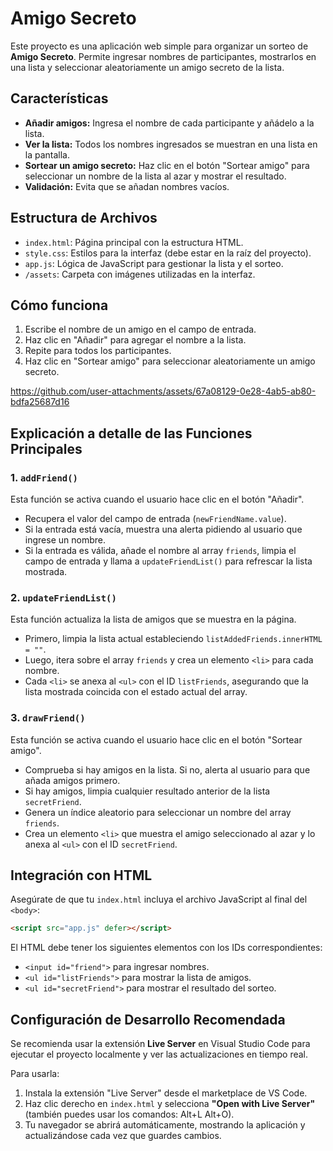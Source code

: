 # Amigo Secreto

Este proyecto es una aplicación web simple para organizar un sorteo de **Amigo Secreto**. Permite ingresar nombres de participantes, mostrarlos en una lista y seleccionar aleatoriamente un amigo secreto de la lista.

## Características

- **Añadir amigos:** Ingresa el nombre de cada participante y añádelo a la lista.
- **Ver la lista:** Todos los nombres ingresados se muestran en una lista en la pantalla.
- **Sortear un amigo secreto:** Haz clic en el botón "Sortear amigo" para seleccionar un nombre de la lista al azar y mostrar el resultado.
- **Validación:** Evita que se añadan nombres vacíos.

## Estructura de Archivos

- `index.html`: Página principal con la estructura HTML.
- `style.css`: Estilos para la interfaz (debe estar en la raíz del proyecto).
- `app.js`: Lógica de JavaScript para gestionar la lista y el sorteo.
- `/assets`: Carpeta con imágenes utilizadas en la interfaz.

## Cómo funciona

1. Escribe el nombre de un amigo en el campo de entrada.
2. Haz clic en "Añadir" para agregar el nombre a la lista.
3. Repite para todos los participantes.
4. Haz clic en "Sortear amigo" para seleccionar aleatoriamente un amigo secreto.

   

https://github.com/user-attachments/assets/67a08129-0e28-4ab5-ab80-bdfa25687d16



## Explicación a detalle de las Funciones Principales

### 1. `addFriend()`

Esta función se activa cuando el usuario hace clic en el botón "Añadir".

- Recupera el valor del campo de entrada (`newFriendName.value`).
- Si la entrada está vacía, muestra una alerta pidiendo al usuario que ingrese un nombre.
- Si la entrada es válida, añade el nombre al array `friends`, limpia el campo de entrada y llama a `updateFriendList()` para refrescar la lista mostrada.

### 2. `updateFriendList()`

Esta función actualiza la lista de amigos que se muestra en la página.

- Primero, limpia la lista actual estableciendo `listAddedFriends.innerHTML = ""`.
- Luego, itera sobre el array `friends` y crea un elemento `<li>` para cada nombre.
- Cada `<li>` se anexa al `<ul>` con el ID `listFriends`, asegurando que la lista mostrada coincida con el estado actual del array.

### 3. `drawFriend()`

Esta función se activa cuando el usuario hace clic en el botón "Sortear amigo".

- Comprueba si hay amigos en la lista. Si no, alerta al usuario para que añada amigos primero.
- Si hay amigos, limpia cualquier resultado anterior de la lista `secretFriend`.
- Genera un índice aleatorio para seleccionar un nombre del array `friends`.
- Crea un elemento `<li>` que muestra el amigo seleccionado al azar y lo anexa al `<ul>` con el ID `secretFriend`.

## Integración con HTML

Asegúrate de que tu `index.html` incluya el archivo JavaScript al final del `<body>`:

```html
<script src="app.js" defer></script>
```

El HTML debe tener los siguientes elementos con los IDs correspondientes:

- `<input id="friend">` para ingresar nombres.
- `<ul id="listFriends">` para mostrar la lista de amigos.
- `<ul id="secretFriend">` para mostrar el resultado del sorteo.

## Configuración de Desarrollo Recomendada

Se recomienda usar la extensión **Live Server** en Visual Studio Code para ejecutar el proyecto localmente y ver las actualizaciones en tiempo real.

Para usarla:

1. Instala la extensión "Live Server" desde el marketplace de VS Code.
2. Haz clic derecho en `index.html` y selecciona **"Open with Live Server"** (también puedes usar los comandos: Alt+L Alt+O).
3. Tu navegador se abrirá automáticamente, mostrando la aplicación y actualizándose cada vez que guardes cambios.
